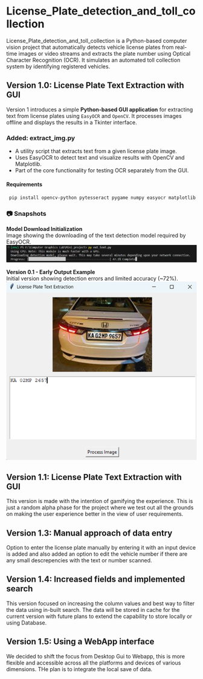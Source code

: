 # License_Plate_detection_and_toll_collection
License_Plate_detection_and_toll_collection is a Python-based computer vision project that automatically detects vehicle license plates from real-time images or video streams and extracts the plate number using Optical Character Recognition (OCR). It simulates an automated toll collection system by identifying registered vehicles.

## Version 1.0: License Plate Text Extraction with GUI
Version 1 introduces a simple **Python-based GUI application** for extracting text from license plates using `EasyOCR` and `OpenCV`. It processes images offline and displays the results in a Tkinter interface.

### Added: extract_img.py
- A utility script that extracts text from a given license plate image.  
- Uses EasyOCR to detect text and visualize results with OpenCV and Matplotlib.  
- Part of the core functionality for testing OCR separately from the GUI.
#### Requirements 
``` bash
 pip install opencv-python pytesseract pygame numpy easyocr matplotlib numpy pillow
```
### 📷 Snapshots

**Model Download Initialization**  
Image showing the downloading of the text detection model required by EasyOCR.  
![Model Downloading](assets/Downloading_Detection_model.png)

**Version 0.1 - Early Output Example**  
Initial version showing detection errors and limited accuracy (~72%).  
![Version 0.1 Output](./assets/ver0_1.png)


## Version 1.1: License Plate Text Extraction with GUI
This version is made with the intention of gamifying the experience. This is just a random alpha phase for the project where we test out all the grounds on making the user experience better in the view of user requirements.

## Version 1.3: Manual approach of data entry
Option to enter the license plate manually by entering it with an input device is added and also added an option to edit the vehicle number if there are any small descrepencies with the text or number scanned.

## Version 1.4: Increased fields and implemented search
This version focused on increasing the column values and best way to filter the data using in-built search. The data will be stored in cache for the current version with future plans to extend the capability to store locally or using Database.

## Version 1.5: Using a WebApp interface 
We decided to shift the focus from Desktop Gui to Webapp, this is more flexible and accessible across all the platforms and devices of various dimensions. THe plan is to integrate the local save of data.